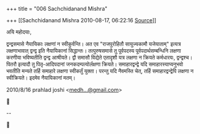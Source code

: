 +++
title = "006 Sachchidanand Mishra"

+++
[[Sachchidanand Mishra	2010-08-17, 06:22:16 [Source](https://groups.google.com/g/bvparishat/c/EyjDDaR7F5Q)]]



अयि महोदयाः,  

द्वन्द्वसमासे नैयायिकाः लक्षणां न स्वीकुर्वन्ति। अत एव "राजपुरोहितौ सायुज्यकामौ यजेयाताम्" इत्यत्र लक्षणाभावात् द्वन्द्व इति नैयायिकानां सिद्धान्तः। तत्पुरुषसमासे तु पूर्वपदस्य पूर्वपदार्थसम्बन्धिनि लक्षणा करणीया भविष्यतीति द्वन्द्व आश्रीयते। द्वौ समासौ विद्येते एतादृशौ यत्र लक्षणा न क्रियते कर्मधारयः, द्वन्द्वश्च। पितरौ इत्यादौ तु पितृ-आदिपदानां जनकदम्पत्योर्लक्षणा क्रियते। समाहारद्वन्द्वे यदि समाहारस्याप्यनुभवो भवतीति मन्यते तर्हि समाहारे लक्षणा स्वीकर्तुं युक्ता। परन्तु यदि नैवमस्ति चेत्, तर्हि समाहारद्वन्द्वेपि लक्षणा न स्वीक्रियते। इदमेव नैयायिकानां मतम्।

  

2010/8/16 prahlad joshi \<[medh...@gmail.com]()\>



  
  
  
--  




